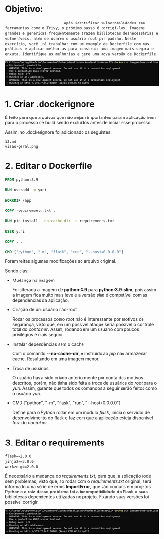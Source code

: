 # Objetivo:

`                           Após identificar vulnerabilidades com ferramentas como o Trivy, o próximo passo é corrigi-las. Imagens grandes e genéricas frequentemente trazem bibliotecas desnecessárias e vulneráveis, além de usarem o usuário root por padrão. Neste exercício, você irá trabalhar com um exemplo de Dockerfile com más práticas e aplicar melhorias para construir uma imagem mais segura e enxuta. Identifique as melhorias e gere uma nova versão de Dockerfile`

![visão geral do desafio](/exerc12/visao-geral.png)

# 1. Criar .dockerignore

É feito para que arquivos que não sejam importantes para a aplicação irem para o processo de build sendo excluídos antes de inciar esse processo.

Assim, no .dockerignore foi adicionado os seguintes:

```Docker
12.md
visao-geral.png
```

# 2. Editar o Dockerfile

```Dockerfile
FROM python:3.9

RUN useradd -m yuri

WORKDIR /app

COPY requirements.txt .

RUN pip install --no-cache-dir -r requirements.txt

USER yuri

COPY . .

CMD ["python", "-m", "flask", "run", "--host=0.0.0.0"]

```

Foram feitas algumas modificações ao arquivo original.

Sendo elas:

- Mudança na imagem

  Foi alterada a imagem de **python:3.9** para **python:3.9-slim**, pois assim a imagem fica muito mais leve e a versão _slim_ é compatível com as dependências da aplicação.

- Criação de um usuário não-root

  Rodar os processos como _root_ não é interessante por motivos de segurança, visto que, em um possível ataque seria possível o controle total do _container_. Assim, rodando em um usuário com poucos privilégios é mais seguro.

- Instalar dependências sem o cache

  Com o comando **--no-cache-dir**, é instruído ao _pip_ não armazenar cache. Resultando em uma imagem menor.

- Troca de usuários

  O usuário havia sido criado anteriormente por conta dos motivos descritos, porém, não tinha sido feita a troca de usuários do _root_ para o _yuri_. Assim, garante que todos os comandos a seguir serão feitos como o usuário _yuri_.

- CMD ["python", "-m", "flask", "run", "--host=0.0.0.0"]

  Define para o _Python_ rodar em um módulo _flask_, inicia o servidor de desenvolvimento do flask e faz com que a aplicação esteja disponível fora do _container_

# 3. Editar o requirements

```txt
flask==2.0.0
jinja2==3.0.0
werkzeug==2.0.0
```

É necessário a mudança do _requirements.txt_, para que, a aplicação rode sem problemas, visto que, ao rodar com o _requirements.txt_ original, será informado uma série de erros **ImportError**, que são comuns em projetos Python e a raiz desse problema foi a incompatibilidade do Flask e suas bibliotecas dependentes utilizadas no projeto. Fixando suas versões foi possível corrigir.

![visão geral do desafio](/exerc12/visao-geral.png)
